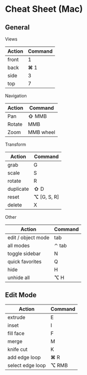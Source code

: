 # Cheat Sheet (Mac)

## General

Views

| Action | Command |
| ------ | ------- |
| front  | 1       |
| back   | **⌘** 1 |
| side   | 3       |
| top    | 7       |

Navigation

| Action | Command   |
| ------ | --------- |
| Pan    | **⇧** MMB |
| Rotate | MMB       |
| Zoom   | MMB wheel |

Transform

| Action    | Command         |
| --------- | --------------- |
| grab      | G               |
| scale     | S               |
| rotate    | R               |
| duplicate | **⇧** D         |
| reset     | **⌥** [G, S, R] |
| delete    | X               |

Other

| Action             | Command |
| ------------------ | ------- |
| edit / object mode | tab     |
| all modes          | ⌃ tab   |
| toggle sidebar     | N       |
| quick favorites    | Q       |
| hide               | H       |
| unhide all         | **⌥** H |

## Edit Mode

| Action           | Command   |
| ---------------- | --------- |
| extrude          | E         |
| inset            | I         |
| fill face        | F         |
| merge            | M         |
| knife cut        | K         |
| add edge loop    | **⌘** R   |
| select edge loop | **⌥** RMB |







